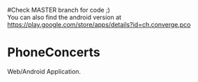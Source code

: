 #Check MASTER branch for code ;)  
You can also find the android version at https://play.google.com/store/apps/details?id=ch.converge.pco

# PhoneConcerts

Web/Android Application.
 

